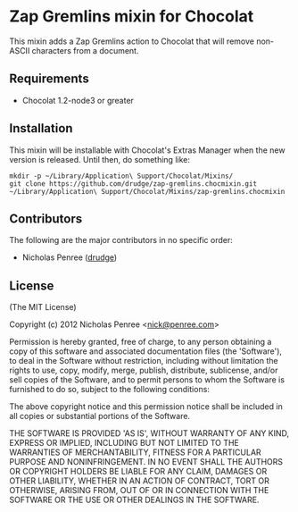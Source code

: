 # Zap Gremlins mixin for Chocolat

This mixin adds a Zap Gremlins action to Chocolat that will remove non-ASCII characters from a document.

## Requirements

 * Chocolat 1.2-node3 or greater

## Installation

This mixin will be installable with Chocolat's Extras Manager when the new version is released. Until then, do something like:

    mkdir -p ~/Library/Application\ Support/Chocolat/Mixins/
    git clone https://github.com/drudge/zap-gremlins.chocmixin.git ~/Library/Application\ Support/Chocolat/Mixins/zap-gremlins.chocmixin

## Contributors

The following are the major contributors in no specific order:

  * Nicholas Penree ([drudge](http://github.com/drudge))

## License 

(The MIT License)

Copyright (c) 2012 Nicholas Penree &lt;nick@penree.com&gt;

Permission is hereby granted, free of charge, to any person obtaining
a copy of this software and associated documentation files (the
'Software'), to deal in the Software without restriction, including
without limitation the rights to use, copy, modify, merge, publish,
distribute, sublicense, and/or sell copies of the Software, and to
permit persons to whom the Software is furnished to do so, subject to
the following conditions:

The above copyright notice and this permission notice shall be
included in all copies or substantial portions of the Software.

THE SOFTWARE IS PROVIDED 'AS IS', WITHOUT WARRANTY OF ANY KIND,
EXPRESS OR IMPLIED, INCLUDING BUT NOT LIMITED TO THE WARRANTIES OF
MERCHANTABILITY, FITNESS FOR A PARTICULAR PURPOSE AND NONINFRINGEMENT.
IN NO EVENT SHALL THE AUTHORS OR COPYRIGHT HOLDERS BE LIABLE FOR ANY
CLAIM, DAMAGES OR OTHER LIABILITY, WHETHER IN AN ACTION OF CONTRACT,
TORT OR OTHERWISE, ARISING FROM, OUT OF OR IN CONNECTION WITH THE
SOFTWARE OR THE USE OR OTHER DEALINGS IN THE SOFTWARE.
